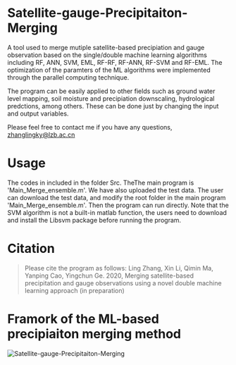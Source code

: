 # Satellite-gauge-Precipitaiton-Merging


A tool used to merge mutiple satellite-based precipiation and gauge observation based on the single/double machine learning algorithms including RF, ANN, SVM, EML, RF-RF, RF-ANN, RF-SVM and RF-EML. The optimization of the paramters of the ML algorithms were implemented through the parallel computing technique. 

The program can be easily applied to other fields such as ground water level mapping, soil moisture and precipiation downscaling, hydrological predctions, among others. These can be done just by changing the input and output variables. 


Please feel free to contact me if you have any questions, zhanglingky@lzb.ac.cn

# Usage
 The codes in included in the folder Src. TheThe main program is 'Main_Merge_ensemble.m'. We have also uploaded the test data. The user can download the test data, and modify the root folder in the main program 'Main_Merge_ensemble.m'. Then the program can run directly. Note that the SVM algorithm is not a built-in matlab function, the users need to download and install the Libsvm package before running the program. 


# Citation
> Please cite the program as follows:
Ling Zhang, Xin Li, Qimin Ma, Yanping Cao, Yingchun Ge. 2020, Merging satellite-based precipitation and gauge observations using a novel double machine learning approach (in preparation)

# Framork of the ML-based precipiaiton merging method
![Satellite-gauge-Precipitaiton-Merging](https://github.com/zhanglingky/Satellite-gauge-Precipitation-Merging/blob/master/framwork.png)
